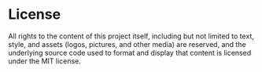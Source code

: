 # License

All rights to the content of this project itself, including but not limited to text, style, and assets (logos, pictures, and other media) are reserved, and the underlying source code used to format and display that content is licensed under the MIT license.
